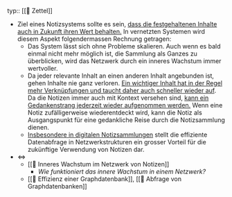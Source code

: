 typ:: [[📗 Zettel]]

- Ziel eines Notizsystems sollte es sein, [dass die festgehaltenen Inhalte auch in Zukunft ihren Wert behalten.](((61582b0f-9ef9-4167-89b3-31bd551c3a04))) In vernetzten Systemen wird diesem Aspekt folgendermassen Rechnung getragen:
	- Das System lässt sich ohne Probleme skalieren. Auch wenn es bald einmal nicht mehr möglich ist, die Sammlung als Ganzes zu überblicken, wird das Netzwerk durch ein inneres Wachstum immer wertvoller.
	- Da jeder relevante Inhalt an einen anderen Inhalt angebunden ist, gehen Inhalte nie ganz verloren. [Ein wichtiger Inhalt hat in der Regel mehr Verknüpfungen und taucht daher auch schneller wieder auf](((6135d481-2db2-4cea-ad97-75f14865c80e))). Da die Notizen immer auch mit Kontext versehen sind, [kann ein Gedankenstrang jederzeit wieder aufgenommen werden.](((61571001-bb7f-420a-b16b-4572aca712bf))) Wenn eine Notiz zufälligerweise wiederentdeckt wird, kann die Notiz als Ausgangspunkt für eine gedankliche Reise durch die Notizsammlung dienen.
	- [Insbesondere in digitalen Notizsammlungen](((6135d481-9540-45f2-a293-5ebb1030fc93))) stellt die effiziente Datenabfrage in Netzwerkstrukturen ein grosser Vorteil für die zukünftige Verwendung von Notizen dar.
- <=>
	- [[📗 Inneres Wachstum im Netzwerk von Notizen]]
		- _Wie funktioniert das innere Wachstum in einem Netzwerk?_
	- [[📗 Effizienz einer Graphdatenbank]], [[📗 Abfrage von Graphdatenbanken]]